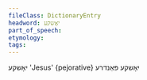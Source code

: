 ```yaml
---
fileClass: DictionaryEntry
headword: יאָשקע
part_of_speech: 
etymology: 
tags: 
---
```

יאָשקע
'Jesus'
{pejorative}
יאָשקע פּאַנדרע